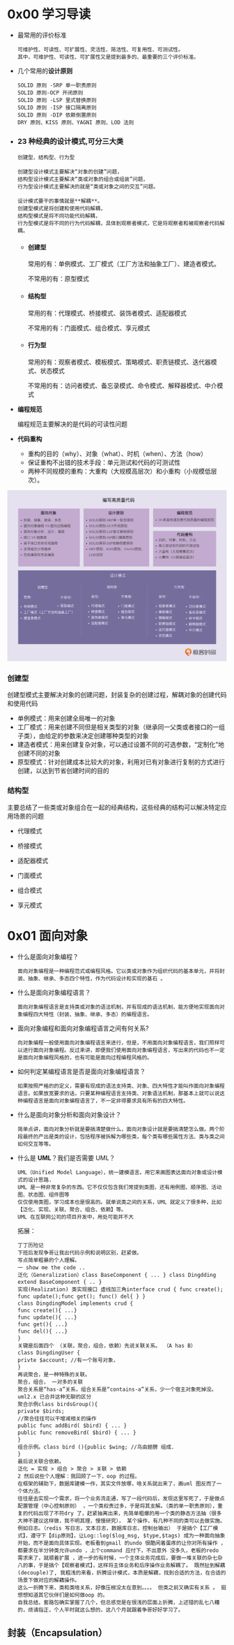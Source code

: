 # 0x00 学习导读

- 最常用的评价标准

  ```
  可维护性、可读性、可扩展性、灵活性、简洁性、可复用性、可测试性。
  其中，可维护性、可读性、可扩展性又是提到最多的、最重要的三个评价标准。
  ```

- 几个常用的**设计原则**

  ```
  SOLID 原则 -SRP 单一职责原则
  SOLID 原则-OCP 开闭原则
  SOLID 原则 -LSP 里式替换原则
  SOLID 原则 -ISP 接口隔离原则
  SOLID 原则 -DIP 依赖倒置原则
  DRY 原则、KISS 原则、YAGNI 原则、LOD 法则
  ```

- ### 23 种经典的设计模式,可分三大类

  ```
  创建型、结构型、行为型
  
  创建型设计模式主要解决“对象的创建”问题，
  结构型设计模式主要解决“类或对象的组合或组装”问题，
  行为型设计模式主要解决的就是“类或对象之间的交互”问题。
  
  设计模式要干的事情就是**解耦**。
  创建型模式是将创建和使用代码解耦，
  结构型模式是将不同功能代码解耦，
  行为型模式是将不同的行为代码解耦，具体到观察者模式，它是将观察者和被观察者代码解耦。
  ```

  - #### 创建型

    常用的有：单例模式、工厂模式（工厂方法和抽象工厂）、建造者模式。

    不常用的有：原型模式

  - #### 结构型

    常用的有：代理模式、桥接模式、装饰者模式、适配器模式

    不常用的有：门面模式、组合模式、享元模式

  - #### 行为型

    常用的有：观察者模式、模板模式、策略模式、职责链模式、迭代器模式、状态模式

    不常用的有：访问者模式、备忘录模式、命令模式、解释器模式、中介模式

- **编程规范**

  编程规范主要解决的是代码的可读性问题

- **代码重构**

  - 重构的目的（why）、对象（what）、时机（when）、方法（how）
  - 保证重构不出错的技术手段：单元测试和代码的可测试性
  - 两种不同规模的重构：大重构（大规模高层次）和小重构（小规模低层次）。

![](./images/introduce.png)

### 创建型

创建型模式主要解决对象的创建问题，封装复杂的创建过程，解耦对象的创建代码和使用代码

- 单例模式：用来创建全局唯一的对象
- 工厂模式：用来创建不同但是相关类型的对象（继承同一父类或者接口的一组子类），由给定的参数来决定创建哪种类型的对象
- 建造者模式：用来创建复杂对象，可以通过设置不同的可选参数，“定制化”地创建不同的对象
- 原型模式：针对创建成本比较大的对象，利用对已有对象进行复制的方式进行创建，以达到节省创建时间的目的

### 结构型

主要总结了一些类或对象组合在一起的经典结构，这些经典的结构可以解决特定应用场景的问题

- 代理模式
- 桥接模式
- 适配器模式
- 门面模式
- 组合模式

- 享元模式





# 0x01 面向对象

- 什么是面向对象编程？

  ```
  面向对象编程是一种编程范式或编程风格。它以类或对象作为组织代码的基本单元，并将封装、抽象、继承、多态四个特性，作为代码设计和实现的基石 。
  ```

- 什么是面向对象编程语言？

  ```
  面向对象编程语言是支持类或对象的语法机制，并有现成的语法机制，能方便地实现面向对象编程四大特性（封装、抽象、继承、多态）的编程语言。
  ```

- 面向对象编程和面向对象编程语言之间有何关系?

  ```
  向对象编程一般使用面向对象编程语言来进行，但是，不用面向对象编程语言，我们照样可以进行面向对象编程。反过来讲，即便我们使用面向对象编程语言，写出来的代码也不一定是面向对象编程风格的，也有可能是面向过程编程风格的。
  ```

- 如何判定某编程语言是否是面向对象编程语言？

  ```
  如果按照严格的的定义，需要有现成的语法支持类、对象、四大特性才能叫作面向对象编程语言。如果放宽要求的话，只要某种编程语言支持类、对象语法机制，那基本上就可以说这种编程语言是面向对象编程语言了，不一定非得要求具有所有的四大特性。
  ```

- 什么是面向对象分析和面向对象设计？

  ```
  简单点讲，面向对象分析就是要搞清楚做什么，面向对象设计就是要搞清楚怎么做。两个阶段最终的产出是类的设计，包括程序被拆解为哪些类，每个类有哪些属性方法、类与类之间如何交互等等。
  ```

- 什么是 **UML**？我们是否需要 UML？

  ```
  UML（Unified Model Language），统一建模语言。用它来画图表达面向对象或设计模式的设计思路.
  UML 是一种非常复杂的东西。它不仅仅包含我们常提到类图，还有用例图、顺序图、活动图、状态图、组件图等
  仅仅使用类图，学习成本也是很高的。就单说类之间的关系，UML 就定义了很多种，比如【泛化、实现、关联、聚合、组合、依赖】等。
  UML 在互联网公司的项目开发中，用处可能并不大
  ```

  拓展：

  ```
  丁丁历险记
  下班后发现争哥让我出代码示例和说明区别，赶紧做。
  写点简单粗暴的个人理解。
  一 show me the code ..
  泛化（Generalization）class BaseComponent { ... } class Dingdding extend BaseComponent { .. }
  实现(Realization) 类实现接口 虚线加三角interface crud { func create(); func update();func get(); func() del{ } }
  class DingdingModel implements crud {
  func create(){ ...}
  func update(){ ...}
  func get(){ ...}
  func del(){ ...}
  }
  关键是后面四个 （关联，聚合，组合，依赖）先说关联关系。 （A has B）
  class DingdingUser {
  privte $account; //有一个账号对象，
  }
  再说聚合，是一种特殊的关联。
  聚合，组合， 一对多的关联
  聚合关系是“has-a”关系，组合关系是“contains-a”关系，少一个宿主对象死掉没。
  uml2.x 已合并这种无聊的区分
  聚合示例class birdsGroup(){
  private $birds;
  //聚合往往可以干增减相关的操作
  public func addBird( $bird) { ... }
  public func removeBird( $bird) { ... }
  }
  组合示例。class bird (){public $wing; //鸟由翅膀 组成.
  }
  最后说关联合依赖。
  泛化 = 实现 > 组合 > 聚合 > 关联 > 依赖
  2 然后说些个人理解：我回顾了一下，oop 的过程。
  在框架的辅助下，数据库建模一作，其实文件放哪，啥关系就出来了，画uml 图反而了一个体力活。
  往往是去实现一个需求，将一个业务流走通，写了一段代码后，发现这里写死了，于是做点配置管理（中心控制原则） ，一个类权责过多，于是将其支解。（类的单一职责原则），重复的代码出现了不符dry 了，赶紧抽离出来，先简单粗爆的用一个类的静态方法抽（很多大神不建议这样做，我不明其理，慢慢研究）， 某个操作，有几种不同的类可以去做实施。例如日志。（redis 写日志，文本日志，数据库日志，控制台输出） 于是搞个【工厂模式】，遵守下【dip原则】，让Log::log($log_msg, $type,$tags) 成为一种面向抽象开始，而不是面向具体实现。老板看到gmail 的undo 很酷闲着蛋疼的让你对所有操作 ，都要求在半分钟类允许undo ，上个command 应付下，不出意外 没多久，老板的redo 需求来了，就顺着扩展 ，进一步的有时候，一个主体业务完成后，要做一堆关联的杂七杂八的事，于是搞个【观察者模式】，这样将主体业务和后序操作业务解耦了。 既然扯到解藕(decouple)了, 我粗浅的来看，折腾设计模式，本质是解藕，找到合适的方法，在合适的场景下做对应的解藕操作。
  这么一折腾下来，类和类啥关系，好像压根没太在意到。。。。 但类之前又确实有关系 。 挺想想知道其它伙伴们是如何做oop 的。
  自我总结，套路包确实掌握了几个，但总感觉是在很浅的层面上折腾，上述错的乱七八糟的，烦请指正，个人平时就这么想的，这八个月就跟着争哥好好学习了。
  ```

## 封装（Encapsulation）

